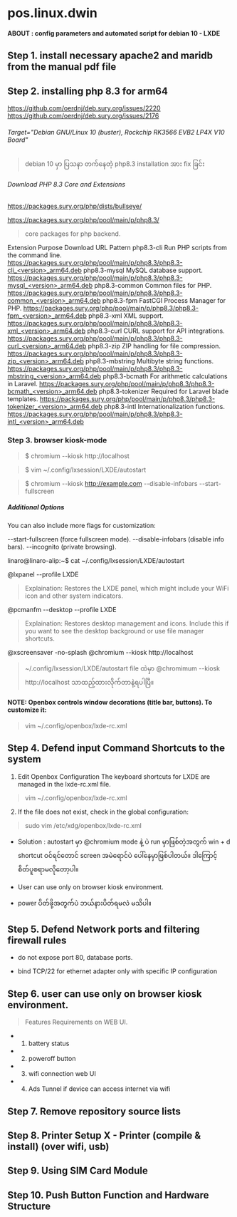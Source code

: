 # pos.linux.dwin
#### ABOUT : config parameters and automated script for debian 10 - LXDE 

## Step 1. install necessary apache2 and maridb from the manual pdf file

## Step 2. installing php 8.3 for arm64 

https://github.com/oerdnj/deb.sury.org/issues/2220
https://github.com/oerdnj/deb.sury.org/issues/2176


###### Target="Debian GNU/Linux 10 (buster), Rockchip RK3566 EVB2 LP4X V10 Board"

> debian 10 မှာ ပြသနာ တက်နေတဲ့ php8.3 installation အား fix ခြင်း


###### Download PHP 8.3 Core and Extensions
https://packages.sury.org/php/dists/bullseye/

https://packages.sury.org/php/pool/main/p/php8.3/

> core packages for php backend.

Extension	Purpose	Download URL Pattern
php8.3-cli	Run PHP scripts from the command line.	https://packages.sury.org/php/pool/main/p/php8.3/php8.3-cli_<version>_arm64.deb
php8.3-mysql	MySQL database support.	https://packages.sury.org/php/pool/main/p/php8.3/php8.3-mysql_<version>_arm64.deb
php8.3-common	Common files for PHP.	https://packages.sury.org/php/pool/main/p/php8.3/php8.3-common_<version>_arm64.deb
php8.3-fpm	FastCGI Process Manager for PHP.	https://packages.sury.org/php/pool/main/p/php8.3/php8.3-fpm_<version>_arm64.deb
php8.3-xml	XML support.	https://packages.sury.org/php/pool/main/p/php8.3/php8.3-xml_<version>_arm64.deb
php8.3-curl	CURL support for API integrations.	https://packages.sury.org/php/pool/main/p/php8.3/php8.3-curl_<version>_arm64.deb
php8.3-zip	ZIP handling for file compression.	https://packages.sury.org/php/pool/main/p/php8.3/php8.3-zip_<version>_arm64.deb
php8.3-mbstring	Multibyte string functions.	https://packages.sury.org/php/pool/main/p/php8.3/php8.3-mbstring_<version>_arm64.deb
php8.3-bcmath	For arithmetic calculations in Laravel.	https://packages.sury.org/php/pool/main/p/php8.3/php8.3-bcmath_<version>_arm64.deb
php8.3-tokenizer	Required for Laravel blade templates.	https://packages.sury.org/php/pool/main/p/php8.3/php8.3-tokenizer_<version>_arm64.deb
php8.3-intl	Internationalization functions.	https://packages.sury.org/php/pool/main/p/php8.3/php8.3-intl_<version>_arm64.deb



### Step 3. browser kiosk-mode

> $ chromium --kiosk http://localhost

> $ vim ~/.config/lxsession/LXDE/autostart

> $ chromium --kiosk http://example.com --disable-infobars --start-fullscreen

##### Additional Options
You can also include more flags for customization:

--start-fullscreen (force fullscreen mode).
--disable-infobars (disable info bars).
--incognito (private browsing).

linaro@linaro-alip:~$ cat ~/.config/lxsession/LXDE/autostart 

@lxpanel --profile LXDE
> Explaination: Restores the LXDE panel, which might include your WiFi icon and other system indicators.

@pcmanfm --desktop --profile LXDE
> Explaination: Restores desktop management and icons. Include this if you want to see the desktop background or use file manager shortcuts.

@xscreensaver -no-splash
@chromium --kiosk http://localhost 

> ~/.config/lxsession/LXDE/autostart file ထဲမှာ @chromimum --kiosk http://localhost သာထည့်ထားလိုက်တာနဲ့ရပါပြီ။

#### NOTE: Openbox controls window decorations (title bar, buttons). To customize it:
> vim ~/.config/openbox/lxde-rc.xml


## Step 4. Defend input Command Shortcuts to the system

1. Edit Openbox Configuration
The keyboard shortcuts for LXDE are managed in the lxde-rc.xml file.

> vim ~/.config/openbox/lxde-rc.xml

2. If the file does not exist, check in the global configuration:

> sudo vim /etc/xdg/openbox/lxde-rc.xml

- Solution : autostart မှာ @chromium mode နဲ့ ပဲ run မှာဖြစ်တဲ့အတွက် win + d shortcut ဝင်ရင်တောင် screen အမဲရောင်ပဲ ပေါ်နေမှာဖြစ်ပါတယ်။ ဒါကြောင့် စိတ်ပူစရာမလိုတော့ပါ။ 

- User can use only on browser kiosk environment.

- power ပိတ်ဖို့အတွက်ပဲ ဘယ်နားပိတ်ရမလဲ မသိပါ။

## Step 5. Defend Network ports and filtering firewall rules

- do not expose port 80, database ports. 

- bind TCP/22 for ethernet adapter only with specific IP configuration

## Step 6. user can use only on browser kiosk environment.

> Features Requirements on WEB UI.

- 1. battery status
- 2. poweroff button
- 3. wifi connection web UI
- 4. Ads Tunnel if device can access internet via wifi

## Step 7. Remove repository source lists

## Step 8. Printer Setup X - Printer (compile & install) (over wifi, usb)

## Step 9. Using SIM Card Module

## Step 10. Push Button Function and Hardware Structure

